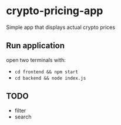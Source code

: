 # crypto-pricing-app
Simple app that displays actual crypto prices

## Run application
open two terminals with:
- `cd frontend && npm start`
- `cd backend && node index.js`

## TODO
- filter
- search
